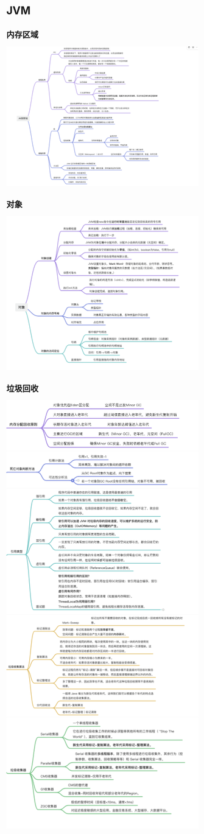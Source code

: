 # JVM
## 内存区域
<img src = "../images/JVM内存区域.png" width = 'auto' />

## 对象
<img src = "../images/JVM对象.png" width = 'auto' />

## 垃圾回收

<img src = "../images/内存分配回收原则.png" width = 'auto' />
<img src = "../images/死亡对象判断.png" width = 'auto' />
<img src = "../images/引用类型.png" width = 'auto' />
<img src = "../images/垃圾收集算法.png" width = 'auto' />
<img src = "../images/垃圾收集器.png" width = 'auto' />